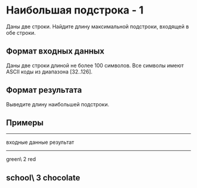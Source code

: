 # Наибольшая подстрока - 1

Даны две строки. Найдите длину максимальной подстроки, входящей в обе строки.

## Формат входных данных

Даны две строки длиной не более 100 символов.
Все символы имеют ASCII коды из диапазона $[32..126]$.

## Формат результата

Выведите длину наибольшей подстроки.

## Примеры

------------------------------------------------------------
входные данные                                результат
------------------------------------------    --------------
green\                                        2
red

school\                                       3
chocolate
------------------------------------------------------------

